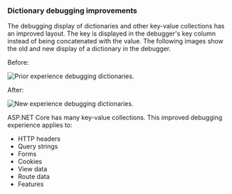 ### Dictionary debugging improvements

The debugging display of dictionaries and other key-value collections has an improved layout. The key is displayed in the debugger's key column instead of being concatenated with the value. The following images show the old and new display of a dictionary in the debugger.

Before:

![Prior experience debugging dictionaries.](https://github.com/dotnet/release-notes-drafts/assets/1874516/fac8289b-9e76-4de0-99ce-c043870dd027)

After: 

![New experience debugging dictionaries.](https://github.com/dotnet/release-notes-drafts/assets/1874516/52553a6d-532a-406d-bc13-91e25d1216b8)

ASP.NET Core has many key-value collections. This improved debugging experience applies to:

- HTTP headers
- Query strings
- Forms
- Cookies
- View data
- Route data
- Features
